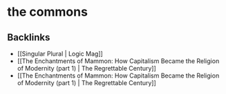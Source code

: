 # the commons



## Backlinks

-   [[Singular Plural | Logic Mag]]
-   [[The Enchantments of Mammon: How Capitalism Became the Religion of Modernity (part 1) | The Regrettable Century]]
-   [[The Enchantments of Mammon: How Capitalism Became the Religion of Modernity (part 1) | The Regrettable Century]]
